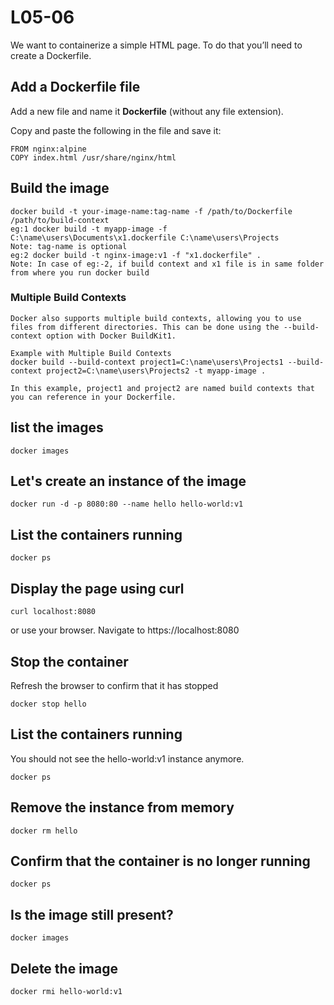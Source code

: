 # L05-06

We want to containerize a simple HTML page. To do that you’ll need to create a Dockerfile.

## Add a Dockerfile file

Add a new file and name it **Dockerfile** (without any file extension).

Copy and paste the following in the file and save it:

    FROM nginx:alpine
    COPY index.html /usr/share/nginx/html

## Build the image

    docker build -t your-image-name:tag-name -f /path/to/Dockerfile /path/to/build-context
    eg:1 docker build -t myapp-image -f C:\name\users\Documents\x1.dockerfile C:\name\users\Projects
    Note: tag-name is optional
    eg:2 docker build -t nginx-image:v1 -f "x1.dockerfile" .
    Note: In case of eg:-2, if build context and x1 file is in same folder from where you run docker build

### Multiple Build Contexts

    Docker also supports multiple build contexts, allowing you to use files from different directories. This can be done using the --build-context option with Docker BuildKit1.

    Example with Multiple Build Contexts
    docker build --build-context project1=C:\name\users\Projects1 --build-context project2=C:\name\users\Projects2 -t myapp-image .

    In this example, project1 and project2 are named build contexts that you can reference in your Dockerfile.

## list the images

    docker images

## Let's create an instance of the image

    docker run -d -p 8080:80 --name hello hello-world:v1

## List the containers running

    docker ps

## Display the page using curl

    curl localhost:8080

or use your browser. Navigate to https://localhost:8080

## Stop the container

Refresh the browser to confirm that it has stopped

    docker stop hello

## List the containers running

You should not see the hello-world:v1 instance anymore.

    docker ps

## Remove the instance from memory

    docker rm hello

## Confirm that the container is no longer running

    docker ps

## Is the image still present?

    docker images

## Delete the image

    docker rmi hello-world:v1
